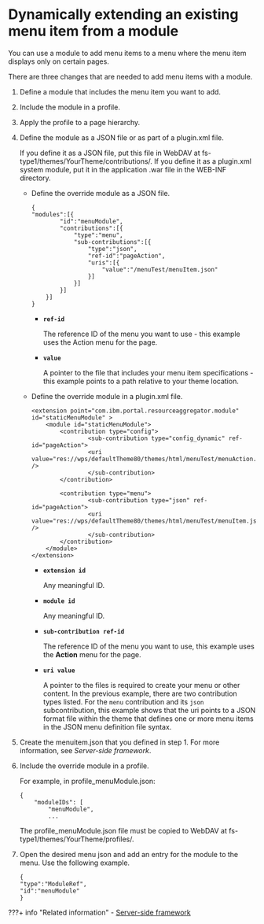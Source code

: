 # Dynamically extending an existing menu item from a module

You can use a module to add menu items to a menu where the menu item displays only on certain pages.

There are three changes that are needed to add menu items with a module.

1.  Define a module that includes the menu item you want to add.
2.  Include the module in a profile.
3.  Apply the profile to a page hierarchy.

1.  Define the module as a JSON file or as part of a plugin.xml file.

    If you define it as a JSON file, put this file in WebDAV at fs-type1/themes/YourTheme/contributions/. If you define it as a plugin.xml system module, put it in the application .war file in the WEB-INF directory.

    -   Define the override module as a JSON file.

        ```
        {
        "modules":[{
        		"id":"menuModule",
        		"contributions":[{
        			"type":"menu",
        			"sub-contributions":[{
        				"type":"json",
        				"ref-id":"pageAction",
        				"uris":[{
        					"value":"/menuTest/menuItem.json"
        				}]
        			}]
        		}]
        	}]
        }
        ```

        -   **`ref-id`**

            The reference ID of the menu you want to use - this example uses the Action menu for the page.

        -   **`value`**

            A pointer to the file that includes your menu item specifications - this example points to a path relative to your theme location.

    -   Define the override module in a plugin.xml file.

        ```
        <extension point="com.ibm.portal.resourceaggregator.module" id="staticMenuModule" >
            <module id="staticMenuModule">
                <contribution type="config">
          			    <sub-contribution type="config_dynamic" ref-id="pageAction">
          			    <uri value="res://wps/defaultTheme80/themes/html/menuTest/menuAction.jsp" /> 
          			    </sub-contribution>
                </contribution>
        
                <contribution type="menu">
          			    <sub-contribution type="json" ref-id="pageAction">
          			    <uri value="res://wps/defaultTheme80/themes/html/menuTest/menuItem.json" /> 
          			    </sub-contribution>
                </contribution>
            </module>	
        </extension>
        ```

        -   **`extension id`**

            Any meaningful ID.

        -   **`module id`**

            Any meaningful ID.

        -   **`sub-contribution ref-id`**

            The reference ID of the menu you want to use, this example uses the **Action** menu for the page.

        -   **`uri value`**

            A pointer to the files is required to create your menu or other content. In the previous example, there are two contribution types listed. For the `menu` contribution and its `json` subcontribution, this example shows that the uri points to a JSON format file within the theme that defines one or more menu items in the JSON menu definition file syntax.

2.  Create the menuitem.json that you defined in step 1. For more information, see *Server-side framework*.

3.  Include the override module in a profile.

    For example, in profile\_menuModule.json:

    ```
    {
    	"moduleIDs": [
    		"menuModule",
    		...
    ```

    The profile\_menuModule.json file must be copied to WebDAV at fs-type1/themes/YourTheme/profiles/.

4.  Open the desired menu json and add an entry for the module to the menu. Use the following example.

    ```
    {
    "type":"ModuleRef",
    "id":"menuModule"
    } 
    ```



???+ info "Related information"
    - [Server-side framework](../../customizing_theme/menus/simple_menu_framework/themeopt_cust_serverframe.md)

